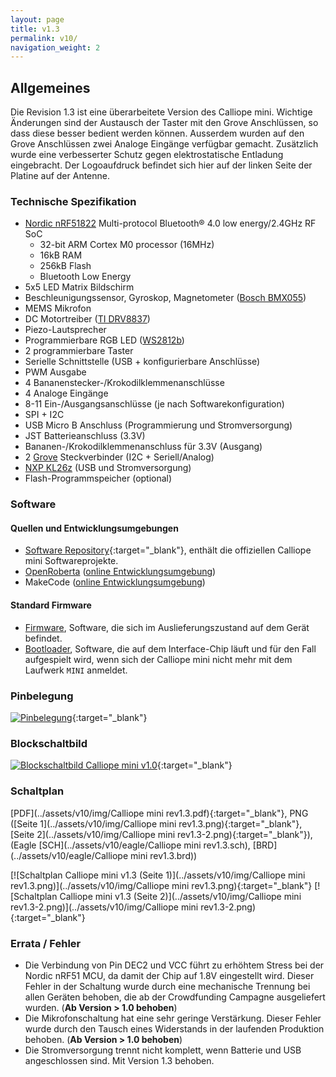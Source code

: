 ```yaml
---
layout: page
title: v1.3
permalink: v10/
navigation_weight: 2
---
```


## Allgemeines

Die Revision 1.3 ist eine überarbeitete Version des Calliope mini. Wichtige Änderungen sind der Austausch 
der Taster mit den Grove Anschlüssen, so dass diese besser bedient werden können. Ausserdem wurden auf den
Grove Anschlüssen zwei Analoge Eingänge verfügbar gemacht. Zusätzlich wurde eine verbesserter Schutz gegen
elektrostatische Entladung eingebracht. Der Logoaufdruck befindet sich hier auf der linken Seite
der Platine auf der Antenne.

### Technische Spezifikation  
  
* [Nordic nRF51822](https://www.nordicsemi.com/eng/Products/Bluetooth-low-energy/nRF51822) Multi-protocol Bluetooth® 4.0 low energy/2.4GHz RF SoC
    + 32-bit ARM Cortex M0 processor (16MHz)
    + 16kB RAM
    + 256kB Flash
    + Bluetooth Low Energy 
* 5x5 LED Matrix Bildschirm  
* Beschleunigungssensor, Gyroskop, Magnetometer ([Bosch BMX055](https://www.bosch-sensortec.com/bst/products/all_products/bmx055))
* MEMS Mikrofon
* DC Motortreiber ([TI DRV8837](http://www.ti.com/product/DRV8837))
* Piezo-Lautsprecher
* Programmierbare RGB LED ([WS2812b](https://cdn-shop.adafruit.com/datasheets/WS2812B.pdf))
* 2 programmierbare Taster
* Serielle Schnittstelle (USB + konfigurierbare Anschlüsse)
* PWM Ausgabe
* 4 Bananenstecker-/Krokodilklemmenanschlüsse
* 4 Analoge Eingänge
* 8-11 Ein-/Ausgangsanschlüsse (je nach Softwarekonfiguration)
* SPI + I2C
* USB Micro B Anschluss (Programmierung und Stromversorgung)
* JST Batterieanschluss (3.3V)
* Bananen-/Krokodilklemmenanschluss für 3.3V (Ausgang)
* 2 [Grove](http://wiki.seeed.cc/Grove_System/) Steckverbinder (I2C + Seriell/Analog)
* [NXP KL26z](http://www.nxp.com/products/microcontrollers-and-processors/arm-processors/kinetis-cortex-m-mcus/l-series-ultra-low-power-m0-plus/kinetis-kl2x-48-mhz-usb-ultra-low-power-microcontrollers-mcus-based-on-arm-cortex-m0-plus-core:KL2x?lang_cd=en) (USB und Stromversorgung)
* Flash-Programmspeicher (optional)

### Software

#### Quellen und Entwicklungsumgebungen

- [Software Repository](https://github.com/calliope-mini){:target="_blank"}, enthält die offiziellen Calliope mini Softwareprojekte.
- [OpenRoberta](https://github.com/OpenRoberta) ([online Entwicklungsumgebung](https://lab.open-roberta.org/))
- MakeCode ([online Entwicklungsumgebung](https://pxt.calliope.cc))

#### Standard Firmware

* [Firmware](https://github.com/calliope-mini/calliope-demo/releases/tag/v2.0), Software, die sich im Auslieferungszustand auf
dem Gerät befindet.
* [Bootloader](https://github.com/calliope-mini/production-test/releases/tag/bootloader-r1.0), Software, die auf dem Interface-Chip
läuft und für den Fall aufgespielt wird, wenn sich der Calliope mini nicht mehr mit dem Laufwerk `MINI` anmeldet.

### Pinbelegung

[![Pinbelegung](../assets/v10/img/Calliope_mini_1.0_pinout_fin.jpg)](../assets/v10/img/Calliope_mini_1.0_pinout_fin.jpg){:target="_blank"}

### Blockschaltbild

[![Blockschaltbild Calliope mini v1.0](../assets/v10/img/Calliope-mini-Blockschaltbild-01.png)](../assets/v10/img/Calliope-mini-Blockschaltbild-01.png){:target="_blank"}

### Schaltplan

[PDF](../assets/v10/img/Calliope mini rev1.3.pdf){:target="_blank"}, 
PNG ([Seite 1](../assets/v10/img/Calliope mini rev1.3.png){:target="_blank"}, [Seite 2](../assets/v10/img/Calliope mini rev1.3-2.png){:target="_blank"}),
(Eagle [SCH](../assets/v10/eagle/Calliope mini rev1.3.sch), [BRD](../assets/v10/eagle/Calliope mini rev1.3.brd))

[![Schaltplan Calliope mini v1.3 (Seite 1)](../assets/v10/img/Calliope mini rev1.3.png)](../assets/v10/img/Calliope mini rev1.3.png){:target="_blank"}
[![Schaltplan Calliope mini v1.3 (Seite 2)](../assets/v10/img/Calliope mini rev1.3-2.png)](../assets/v10/img/Calliope mini rev1.3-2.png){:target="_blank"}

### Errata / Fehler

* Die Verbindung von Pin DEC2 und VCC führt zu erhöhtem Stress bei der Nordic nRF51 MCU, da damit der Chip auf 1.8V eingestellt wird. Dieser Fehler in der Schaltung wurde durch eine mechanische Trennung bei allen Geräten behoben, die ab der Crowdfunding Campagne ausgeliefert wurden. (**Ab Version > 1.0 behoben**)
* Die Mikrofonschaltung hat eine sehr geringe Verstärkung. Dieser Fehler wurde durch den Tausch eines Widerstands in der laufenden Produktion behoben. (**Ab Version > 1.0 behoben**) 
* Die Stromversorgung trennt nicht komplett, wenn Batterie und USB angeschlossen sind. Mit Version 1.3 behoben.
